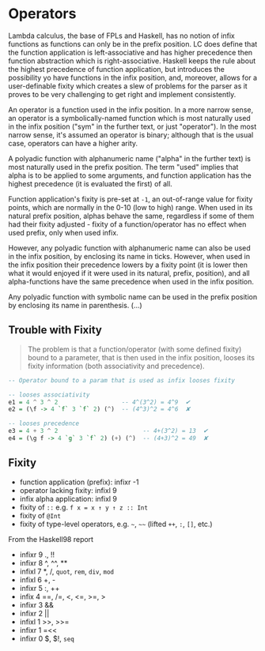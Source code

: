 # Operators

Lambda calculus, the base of FPLs and Haskell, has no notion of infix functions as functions can only be in the prefix position. LC does define that the function application is left-associative and has higher precedence then function abstraction which is right-associative. Haskell keeps the rule about the highest precedence of function application, but introduces the possibility yo have functions in the infix position, and, moreover, allows for a user-definable fixity which creates a slew of problems for the parser as it proves to be very challenging to get right and implement consistently.

An operator is a function used in the infix position. In a more narrow sense, an operator is a symbolically-named function which is most naturally used in the infix position ("sym" in the further text, or just "operator"). In the most narrow sense, it's assumed an operator is binary; although that is the usual case, operators can have a higher arity.

A polyadic function with alphanumeric name ("alpha" in the further text) is most naturally used in the prefix position. The term "used" implies that alpha is to be applied to some arguments, and function application has the highest precedence (it is evaluated the first) of all.

Function application's fixity is pre-set at `-1`, an out-of-range value for fixity points, which are normally in the 0-10 (low to high) range. When used in its natural prefix position, alphas behave the same, regardless if some of them had their fixity adjusted - fixity of a function/operator has no effect when used prefix, only when used infix.

However, any polyadic function with alphanumeric name can also be used in the infix position, by enclosing its name in ticks. However, when used in the infix position their precedence lowers by a fixity point (it is lower then what it would enjoyed if it were used in its natural, prefix, position), and all alpha-functions have the same precedence when used in the infix position.

Any polyadic function with symbolic name can be used in the prefix position by enclosing its name in parenthesis. (...)

## Trouble with Fixity

> The problem is that a function/operator (with some defined fixity) bound to a parameter, that is then used in the infix position, looses its fixity information (both associativity and precedence).

```hs
-- Operator bound to a param that is used as infix looses fixity

-- looses associativity
e1 = 4 ^ 3 ^ 2                  -- 4^(3^2) = 4^9  ✔
e2 = (\f -> 4 `f` 3 `f` 2) (^)  -- (4^3)^2 = 4^6  ✘

-- looses precedence
e3 = 4 + 3 ^ 2                        -- 4+(3^2) = 13  ✔
e4 = (\g f -> 4 `g` 3 `f` 2) (+) (^)  -- (4+3)^2 = 49  ✘
```


## Fixity

- function application (prefix): infixr -1
- operator lacking fixity: infixl 9
- infix alpha application: infixl 9
- fixity of `::` e.g. `f x = x ↑ y ↑ z :: Int`
- fixity of `@Int`
- fixity of type-level operators, e.g. `~`, `~~` (lifted `++`, `:`, `[]`, etc.)

From the Haskell98 report
- infixr 9  ., !!
- infixr 8  ^, ^^, **
- infixl 7  *, /, `quot`, `rem`, `div`, `mod`
- infixl 6  +, -
- infixr 5  :, ++
- infix  4  ==, /=, <, <=, >=, >
- infixr 3  &&
- infixr 2  ||
- infixl 1  >>, >>=
- infixr 1  =<<
- infixr 0  $, $!, `seq`
